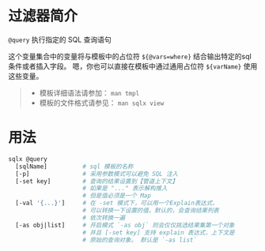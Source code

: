 # 过滤器简介

`@query` 执行指定的 SQL 查询语句

这个变量集合中的变量将与模板中的占位符 `${@vars=where}` 结合输出特定的sql条件或者插入字段。
嗯，你也可以直接在模板中通过通用占位符 `${varName}` 使用这些变量。

> - 模板详细语法请参加： `man tmpl`
> - 模板的文件格式请参见： `man sqlx view`

# 用法

```bash
sqlx @query
  [sqlName]          # sql 模板的名称
  [-p]               # 采用参数模式可以避免 SQL 注入
  [-set key]         # 查询的结果设置到【管道上下文】
                     # 如果是 "..." 表示解构推入
                     # 但是值必须是一个 Map
  [-val '{...}']     # 在 -set 模式下，可以用一个Explain表达式，
                     # 可以转换一下设置的值，默认的，会查询结果列表
                     # 依次转换一遍
  [-as obj|list]     # 开启模式 `-as obj` 则会仅仅挑选结果集第一个对象
                     # 并且 [-set key] 支持 explain 表达式，上下文是
                     # 原始的查询对象。 默认是 `-as list`
```



